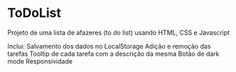 # ToDoList

Projeto de uma lista de afazeres (to do list) usando HTML, CSS e Javascript

Inclui:
  Salvamento dos dados no LocalStorage
  Adição e remoção das tarefas
  Tooltip de cada tarefa com a descrição da mesma
  Botão de dark mode
  Responsividade
